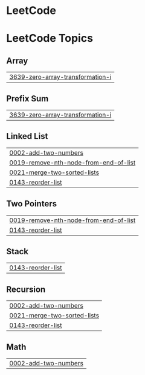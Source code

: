 # LeetCode
<!---LeetCode Topics Start-->
# LeetCode Topics
## Array
|  |
| ------- |
| [3639-zero-array-transformation-i](https://github.com/BharatSingh-Rathore/LeetCode/tree/master/3639-zero-array-transformation-i) |
## Prefix Sum
|  |
| ------- |
| [3639-zero-array-transformation-i](https://github.com/BharatSingh-Rathore/LeetCode/tree/master/3639-zero-array-transformation-i) |
## Linked List
|  |
| ------- |
| [0002-add-two-numbers](https://github.com/BharatSingh-Rathore/LeetCode/tree/master/0002-add-two-numbers) |
| [0019-remove-nth-node-from-end-of-list](https://github.com/BharatSingh-Rathore/LeetCode/tree/master/0019-remove-nth-node-from-end-of-list) |
| [0021-merge-two-sorted-lists](https://github.com/BharatSingh-Rathore/LeetCode/tree/master/0021-merge-two-sorted-lists) |
| [0143-reorder-list](https://github.com/BharatSingh-Rathore/LeetCode/tree/master/0143-reorder-list) |
## Two Pointers
|  |
| ------- |
| [0019-remove-nth-node-from-end-of-list](https://github.com/BharatSingh-Rathore/LeetCode/tree/master/0019-remove-nth-node-from-end-of-list) |
| [0143-reorder-list](https://github.com/BharatSingh-Rathore/LeetCode/tree/master/0143-reorder-list) |
## Stack
|  |
| ------- |
| [0143-reorder-list](https://github.com/BharatSingh-Rathore/LeetCode/tree/master/0143-reorder-list) |
## Recursion
|  |
| ------- |
| [0002-add-two-numbers](https://github.com/BharatSingh-Rathore/LeetCode/tree/master/0002-add-two-numbers) |
| [0021-merge-two-sorted-lists](https://github.com/BharatSingh-Rathore/LeetCode/tree/master/0021-merge-two-sorted-lists) |
| [0143-reorder-list](https://github.com/BharatSingh-Rathore/LeetCode/tree/master/0143-reorder-list) |
## Math
|  |
| ------- |
| [0002-add-two-numbers](https://github.com/BharatSingh-Rathore/LeetCode/tree/master/0002-add-two-numbers) |
<!---LeetCode Topics End-->
